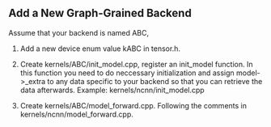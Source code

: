 ## Add a New Graph-Grained Backend

Assume that your backend is named ABC,

1. Add a new device enum value kABC in tensor.h.

2. Create kernels/ABC/init_model.cpp, register an init_model function. In this function you need to do neccessary initialization and assign model->_extra to any data specific to your backend so that you can retrieve the data afterwards. Example: kernels/ncnn/init_model.cpp

3. Create kernels/ABC/model_forward.cpp. Following the comments in kernels/ncnn/model_forward.cpp.
